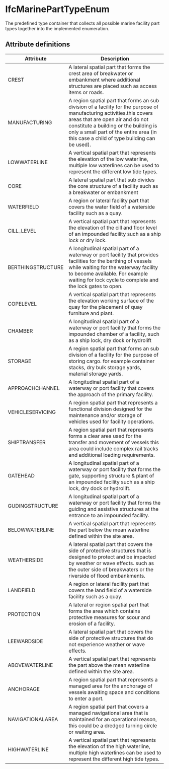 IfcMarinePartTypeEnum
=====================
The predefined type container that collects all possible marine facility part
types together into the implemented enumeration.


Attribute definitions
---------------------
| Attribute         | Description                                                                                                                                                                                                                                                                                  |
|-------------------|----------------------------------------------------------------------------------------------------------------------------------------------------------------------------------------------------------------------------------------------------------------------------------------------|
| CREST             | A lateral spatial part that forms the crest area of breakwater or embankment where additional structures are placed such as access items or roads.                                                                                                                                           |
| MANUFACTURING     | A region spatial part that forms an sub division of a facility for the purpose of manufacturing activities.this covers areas that are open air and do not constitute a building or the building is only a small part of the entire area (in this case a child of type building can be used). |
| LOWWATERLINE      | A vertical spatial part that represents the elevation of the low waterline, multiple low waterlines can be used to represent the different low tide types.                                                                                                                                   |
| CORE              | A lateral spatial part that sub divides the core structure of a facility such as a breakwater or embankment                                                                                                                                                                                  |
| WATERFIELD        | A region or lateral facility part that covers the water field of a waterside facility such as a quay.                                                                                                                                                                                        |
| CILL_LEVEL        | A vertical spatial part that represents the elevation of the cill and floor level of an impounded facility such as a ship lock or dry lock.                                                                                                                                                  |
| BERTHINGSTRUCTURE | A longitudinal spatial part of a waterway or port facility that provides facilities for the berthing of vessels while waiting for the waterway facility to become available. For example waiting for lock cycle to complete and the lock gates to open.                                      |
| COPELEVEL         | A vertical spatial part that represents the elevation working surface of the quay for the placement of quay furniture and plant.                                                                                                                                                             |
| CHAMBER           | A longitudinal spatial part of a waterway or port facility that forms the impounded chamber of a facility, such as a ship lock, dry dock or hydrolift                                                                                                                                        |
| STORAGE           | A region spatial part that forms an sub division of a facility for the purpose of storing cargo. for example container stacks, dry bulk storage yards, material storage yards.                                                                                                               |
| APPROACHCHANNEL   | A longitudinal spatial part of a waterway or port facility that covers the approach of the primary facility.                                                                                                                                                                                 |
| VEHICLESERVICING  | A region spatial part that represents a functional division designed for the maintenance and/or storage of vehicles used for facility operations.                                                                                                                                            |
| SHIPTRANSFER      | A region spatial part that represents forms a clear area used for the transfer and movement of vessels this area could include complex rail tracks and additional loading requirements.                                                                                                      |
| GATEHEAD          | A longitudinal spatial part of a waterway or port facility that forms the gate, supporting structure & plant of an impounded facility such as a ship lock, dry dock or hydrolift.                                                                                                            |
| GUDINGSTRUCTURE   | A longitudinal spatial part of a waterway or port facility that forms the guiding and assistive structures at the entrance to an impounded facility.                                                                                                                                         |
| BELOWWATERLINE    | A vertical spatial part that represents the part below the mean waterline defined within the site area.                                                                                                                                                                                      |
| WEATHERSIDE       | A lateral spatial part that covers the side of protective structures that is designed to protect and be impacted by weather or wave effects. such as the outer side of breakwaters or the riverside of flood embankments.                                                                    |
| LANDFIELD         | A region or lateral facility part that covers the land field of a waterside facility such as a quay.                                                                                                                                                                                         |
| PROTECTION        | A lateral or region spatial part that forms the area which contains protective measures for scour and erosion of a facility.                                                                                                                                                                 |
| LEEWARDSIDE       | A lateral spatial part that covers the side of protective structures that do not experience weather or wave effects.                                                                                                                                                                         |
| ABOVEWATERLINE    | A vertical spatial part that represents the part above the mean waterline defined within the site area.                                                                                                                                                                                      |
| ANCHORAGE         | A region spatial part that represents a managed area for the anchorage of vessels awaiting space and conditions to enter a port.                                                                                                                                                             |
| NAVIGATIONALAREA  | A region spatial part that covers a managed navigational area that is maintained for an operational reason, this could be a dredged turning circle or waiting area.                                                                                                                          |
| HIGHWATERLINE     | A vertical spatial part that represents the elevation of the high waterline, multiple high waterlines can be used to represent the different high tide types.                                                                                                                                |

